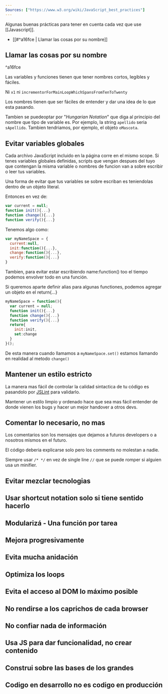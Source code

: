 ```yaml
---
Sources: ["https://www.w3.org/wiki/JavaScript_best_practices"]
---
```


Algunas buenas prácticas para tener en cuenta cada vez que use [[Javascript]].

- [[#^a16fce | Llamar las cosas por su nombre]]

## Llamar las cosas por su nombre

^a16fce

Las variables y funciones tienen que tener nombres cortos, legibles y fáciles.

Ni ```x1``` ni ```incrementorForMainLoopWhichSpansFromTenToTwenty```

Los nombres tienen que ser fáciles de entender y dar una idea de lo que esta pasando.

Tambien se puedeoptar por "*Hungarian Notation*" que diga al principio del nombre que tipo de variable es. Por ejemplo, la string ```apellido``` seria ```sApellido```. Tambien tendriamos, por ejemplo, el objeto ```oMascota```.

## Evitar variables globales

Cada archivo JavaScript incluido en la página corre en el mismo scope. Si tenes variables globales definidas, scripts que vengan despues del tuyo que contengan la misma variable o nombres de funcion van a sobre escribir o leer tus variables.

Una forma de evitar que tus variables se sobre escriban es teniendolas dentro de un objeto literal.

Entonces en vez de: 

```js
var current = null;
function init(){...}
function change(){...}
function verify(){...}
```

Tenemos algo como:

```js
var myNameSpace = {
  current:null,
  init:function(){...},
  change:function(){...},
  verify:function(){...}
}
```

Tambien, para evitar estar escribiendo name:function() too el tiempo podemos envolver todo en una función.

Si queremos aparte definir alias para algunas functiones, podemos agregar un objeto en el return{...}

```js
myNameSpace = function(){
  var current = null;
  function init(){...}
  function change(){...}
  function verify(){...}
  return{
    init:init,
    set:change
  }
}();
```

De esta manera cuando llamamos a ```myNameSpace.set()``` estamos llamando en realidad al metodo ```change()```

## Mantener un estilo estricto

La manera mas fácil de controlar la calidad sintactica de tu código es pasandolo por [JSLint](http://www.jslint.com/) para validarlo.

Mantener un estilo limpio y ordenado hace que sea mas fácil entender de donde vienen los bugs y hacer un mejor handover a otros devs.

## Comentar lo necesario, no mas

Los comentarios son los mensajes que dejamos a futuros developers o a nosotros mismos en el futuro.

El código deberia explicarse solo pero los comments no molestan a nadie.

Siempre usar ```/* */``` en vez de single line  ```//``` que se puede romper si alguien usa un minifier.

## Evitar mezclar tecnologias

## Usar shortcut notation solo si tiene sentido hacerlo

## Modularizá - Una función por tarea

## Mejora progresivamente

## Evita mucha anidación

## Optimiza los loops

## Evita el acceso al DOM lo máximo posible

## No rendirse a los caprichos de cada browser

## No confiar nada de información

## Usa JS para dar funcionalidad, no crear contenido

## Construi sobre las bases de los grandes

## Codigo en desarrollo no es codigo en producción